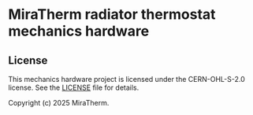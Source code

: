 # MiraTherm radiator thermostat mechanics hardware

## License

This mechanics hardware project is licensed under the CERN-OHL-S-2.0 license. See the [LICENSE](LICENSE) file for details.

Copyright (c) 2025 MiraTherm.
